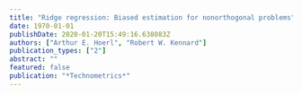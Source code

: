 ```yaml
---
title: "Ridge regression: Biased estimation for nonorthogonal problems"
date: 1970-01-01
publishDate: 2020-01-20T15:49:16.638083Z
authors: ["Arthur E. Hoerl", "Robert W. Kennard"]
publication_types: ["2"]
abstract: ""
featured: false
publication: "*Technometrics*"
---
```


